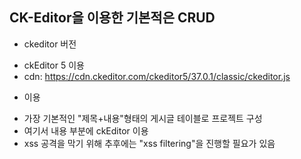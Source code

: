 ## CK-Editor을 이용한 기본적은 CRUD ##

* ckeditor 버전
- ckEditor 5 이용
- cdn: https://cdn.ckeditor.com/ckeditor5/37.0.1/classic/ckeditor.js

* 이용
- 가장 기본적인 "제목+내용"형태의 게시글 테이블로 프로젝트 구성
- 여기서 내용 부분에 ckEditor 이용
- xss 공격을 막기 위해 추후에는 "xss filtering"을 진행할 필요가 있음

